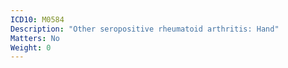 ```yaml
---
ICD10: M0584
Description: "Other seropositive rheumatoid arthritis: Hand"
Matters: No
Weight: 0
---
```


